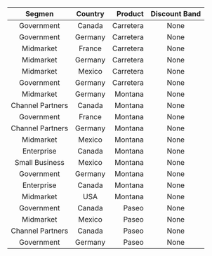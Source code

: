 |Segmen|Country|Product|Discount Band|
| :-----------------:| :-----------------:| ------------------:| :-----------------:|
|Government|Canada|Carretera|None|
|Government|Germany|Carretera|None|
|Midmarket|France|Carretera|None|
|Midmarket|Germany|Carretera|None|
|Midmarket|Mexico|Carretera|None|
|Government|Germany|Carretera|None|
|Midmarket|Germany|Montana|None|
|Channel Partners|Canada|Montana|None|
|Government|France|Montana|None|
|Channel Partners|Germany|Montana|None|
|Midmarket|Mexico|Montana|None|
|Enterprise|Canada|Montana|None|
|Small Business|Mexico|Montana|None|
|Government|Germany|Montana|None|
|Enterprise|Canada|Montana|None|
|Midmarket|USA|Montana|None|
|Government|Canada|Paseo|None|
|Midmarket|Mexico|Paseo|None|
|Channel Partners|Canada|Paseo|None|
|Government|Germany|Paseo|None|
